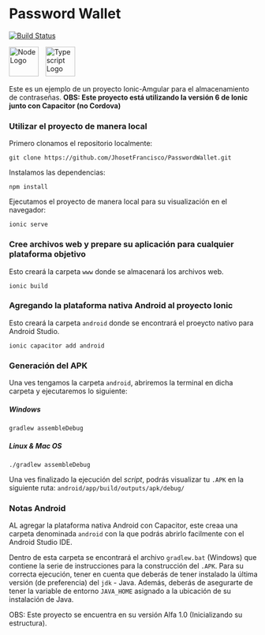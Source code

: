 # Password Wallet
[![Build Status](https://dev.azure.com/JhosetpFrancisco/Ionic%20Project/_apis/build/status/PasswordWallet%20-%20CI?branchName=master)](https://dev.azure.com/JhosetpFrancisco/Ionic%20Project/_build/latest?definitionId=7&branchName=master)
<!-- Insertar HTML en un archivo Markdown no es legal >:v -->
<div style="margin-bottom: 10px;">
    <img src="https://sa2020staticfiles.blob.core.windows.net/img/ionic-logo.png"
        alt="Node Logo"
        height=60
        style="margin-right: 10px;" />
    <img src="https://sa2020staticfiles.blob.core.windows.net/img/angular-logo.png"
        alt="Typescript Logo"
        height=60
        style="margin-right: 10px;" />
</div>

Este es un ejemplo de un proyecto Ionic-Amgular para el almacenamiento de contraseñas.
**OBS: Este proyecto está utilizando la versión 6 de Ionic junto con Capacitor (no Cordova)**

### Utilizar el proyecto de manera local

Primero clonamos el repositorio localmente:

```
git clone https://github.com/JhosetFrancisco/PasswordWallet.git
```

Instalamos las dependencias:

```
npm install
```


Ejecutamos el proyecto de manera local para su visualización en el navegador:

```
ionic serve
```

### Cree archivos web y prepare su aplicación para cualquier plataforma objetivo

Esto creará la carpeta `www` donde se almacenará los archivos web.

```
ionic build
```

### Agregando la plataforma nativa Android al proyecto Ionic

Esto creará la carpeta `android` donde se encontrará el proeycto nativo para Android Studio.

```
ionic capacitor add android
```

### Generación del APK

Una ves tengamos la carpeta `android`, abriremos la terminal en dicha carpeta y ejecutaremos lo siguiente:

##### Windows

```
gradlew assembleDebug
```

##### Linux & Mac OS

```
./gradlew assembleDebug
```

Una ves finalizado la ejecución del *script*, podrás visualizar tu `.APK` en la siguiente ruta: `android/app/build/outputs/apk/debug/`

### Notas Android

AL agregar la plataforma nativa Android con Capacitor, este creaa una carpeta denominada `android` con la que podrás abrirlo facilmente con el Android Studio IDE.

Dentro de esta carpeta se encontrará el archivo `gradlew.bat` (Windows) que contiene la serie de instrucciones para la construcción del `.APK`. Para su correcta ejecución, tener en cuenta que deberás de tener instalado la última versión (de preferencia) del `jdk` - Java. Además, deberás de asegurarte de tener la variable de entorno `JAVA_HOME` asignado a la ubicación de su instalación de Java.

OBS: Este proyecto se encuentra en su versión Alfa 1.0 (Inicializando su estructura).